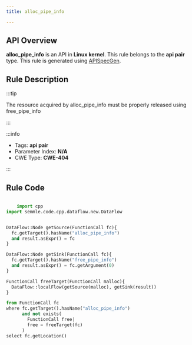 ```yaml
---
title: alloc_pipe_info

---
```



## API Overview
**alloc_pipe_info** is an API in **Linux kernel**. This rule belongs to the **api pair** type. This rule is generated using [APISpecGen](../../tools/APISpecGen).
## Rule Description

:::tip

The resource acquired by alloc_pipe_info must be properly released using free_pipe_info

:::

:::info

- Tags: **api pair**
- Parameter Index: **N/A**
- CWE Type: **CWE-404**

:::

## Rule Code
```python

    import cpp
import semmle.code.cpp.dataflow.new.DataFlow


DataFlow::Node getSource(FunctionCall fc){
  fc.getTarget().hasName("alloc_pipe_info")
  and result.asExpr() = fc
}

DataFlow::Node getSink(FunctionCall fc){
  fc.getTarget().hasName("free_pipe_info")
  and result.asExpr() = fc.getArgument(0)
}

FunctionCall freeTarget(FunctionCall malloc){
  DataFlow::localFlow(getSource(malloc), getSink(result))
}

from FunctionCall fc
where fc.getTarget().hasName("alloc_pipe_info")
      and not exists(
        FunctionCall free| 
        free = freeTarget(fc)
      )
select fc.getLocation()

    
```